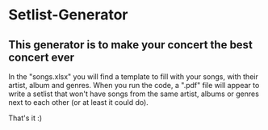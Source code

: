 # Setlist-Generator
## This generator is to make your concert the best concert ever
In the "songs.xlsx" you will find a template to fill with your songs, with their artist, album and genres. When you run the code, a  ".pdf" file will appear to write a setlist that won't have songs from the same artist, albums or genres next to each other (or at least it could do). 

That's it :)
